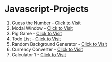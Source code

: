 # Javascript-Projects


1. Guess the Number - <a href="https://gtn1.netlify.app">Click to Visit</a>
2. Modal Window - <a href="https://moda1.netlify.app">Click to Visit</a>
3. Pig Game - <a href="https://pig1.netlify.app">Click to Visit</a>
4. Todo List - <a href="https://tdlist1.netlify.app">Click to Visit</a>
5. Random Background Generator - <a href="https://randomcg.netlify.app">Click to Visit</a>
6. Currency Converter - <a href="https://currconvert.netlify.app">Click to Visit</a>
6. Calculator 1 - <a href="https://calci1.netlify.app">Click to Visit</a>
